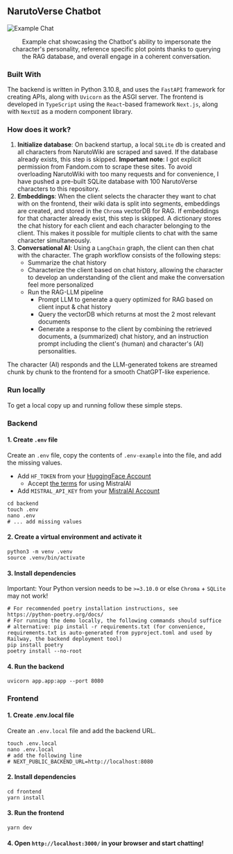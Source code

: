 ## NarutoVerse Chatbot

![Example Chat](./public/example.gif)
<p align="center">Example chat showcasing the Chatbot's ability to impersonate the character's personality, reference specific plot points
thanks to querying the RAG database, and overall engage in a coherent conversation.</p>


### Built With

The backend is written in Python 3.10.8, and uses the `FastAPI` framework for creating APIs, along
with `Uvicorn` as the ASGI server. The frontend is developed in `TypeScript` using the `React`-based
framework `Next.js`, along with `NextUI` as a modern component library.

### How does it work?

1. **Initialize database**:
   On backend startup, a local `SQLite` db is created and all characters from NarutoWiki are scraped and saved. If the
   database already exists, this step is skipped.
   **Important note**: I got explicit permission from Fandom.com to scrape these sites. To avoid overloading NarutoWiki
   with too many requests and for convenience, I have pushed a pre-built SQLite database with 100 NarutoVerse characters
   to this repository.
2. **Embeddings**:
   When the client selects the character they want to chat with on the frontend, their wiki data is split into segments,
   embeddings are created, and stored in the `Chroma` vectorDB for RAG. If embeddings for that character already exist,
   this step is skipped. A dictionary stores the chat history for each client and each character belonging to the
   client. This makes it possible for multiple clients to chat with the same character simultaneously.
3. **Conversational AI**:
   Using a `LangChain` graph, the client can then chat with the character. The graph workflow consists of the following
   steps:
    - Summarize the chat history
    - Characterize the client based on chat history, allowing the character to develop an understanding of the client
      and make the conversation feel more personalized
    - Run the RAG-LLM pipeline
        - Prompt LLM to generate a query optimized for RAG based on client input & chat history
        - Query the vectorDB which returns at most the 2 most relevant documents
        - Generate a response to the client by combining the retrieved documents, a (summarized) chat history, and an
          instruction prompt including the client's (human) and character's (AI) personalities.

The character (AI) responds and the LLM-generated tokens are streamed chunk by chunk to the frontend for a smooth
ChatGPT-like experience.

### Run locally

To get a local copy up and running follow these simple steps.

### Backend

#### 1. Create `.env` file

Create an `.env` file, copy the contents of `.env-example` into the file, and add the missing values.

- Add `HF_TOKEN` from your [HuggingFace Account](https://huggingface.co/settings/tokens)
    - Accept [the terms](https://huggingface.co/mistralai/Mixtral-8x7B-v0.1) for using MistralAI
- Add `MISTRAL_API_KEY` from your [MistralAI Account](https://console.mistral.ai/api-keys/)

```shell
cd backend
touch .env
nano .env 
# ... add missing values
```

#### 2. Create a virtual environment and activate it

```shell
python3 -m venv .venv 
source .venv/bin/activate
```

#### 3. Install dependencies

Important: Your Python version needs to be `>=3.10.0` or else `Chroma` + `SQLite` may not work!

```shell
# For recommended poetry installation instructions, see https://python-poetry.org/docs/
# For running the demo locally, the following commands should suffice
# alternative: pip install -r requirements.txt (for convenience, requirements.txt is auto-generated from pyproject.toml and used by Railway, the backend deployment tool)
pip install poetry
poetry install --no-root
```

#### 4. Run the backend

```shell
uvicorn app.app:app --port 8080
```

### Frontend

#### 1. Create .env.local file

Create an `.env.local` file and add the backend URL.

```shell
touch .env.local
nano .env.local
# add the following line
# NEXT_PUBLIC_BACKEND_URL=http://localhost:8080
```

#### 2. Install dependencies

```shell
cd frontend
yarn install
```

#### 3. Run the frontend

```shell
yarn dev
```

#### 4. Open `http://localhost:3000/` in your browser and start chatting!

